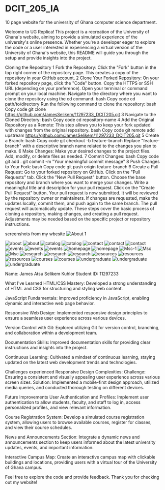 # DCIT_205_IA

 10 page website for the university of Ghana computer science department.

Welcome to UG Replica! This project is a recreation of the University of Ghana's website, aiming to provide a simulated experience of the university's online presence. Whether you're a developer eager to explore the code or a user interested in experiencing a virtual version of the University of Ghana's website, this README will guide you through the setup and provide insights into the project.

Cloning the Repository
 1 Fork the Repository: Click the "Fork" button in the top right corner of the repository page. This creates a copy  of the repository in your GitHub account.
 2 Clone Your Forked Repository: On your forked repository page, click the "Code" button. Copy the HTTPS or SSH URL (depending on your preference). Open your terminal or command prompt on your local machine. Navigate to the directory where you want to clone the repository using the cd command. bash Copy code cd path/to/directory Run the following command to clone the repository: bash Copy code git clone 
 https://github.com/JamesSelikem/11297233_DCIT205.git
 3 Navigate to the Cloned Directory: bash Copy code cd repository-name
 4 Add the Original Repository as a Remote: This step allows you to keep your fork updated with changes from the original repository. bash Copy code git remote add upstream 
 https://github.com/JamesSelikem/11297233_DCIT205.git
 5 Create a Branch: bash Copy code git checkout -b feature-branch Replace "feature-branch" with a descriptive branch name related to the changes you plan to make.
 6 Make Changes: Make your desired changes to the project files. Add, modify, or delete files as needed.
 7 Commit Changes: bash Copy code git add . git commit -m "Your meaningful commit message"
 8 Push Changes to Your Fork: bash Copy code git push origin feature-branch
 9 Create a Pull Request: Go to your forked repository on GitHub. Click on the "Pull Requests" tab. Click the "New Pull Request" button. Choose the base repository and branch where you want to merge your changes. Write a meaningful title and description for your pull request. Click on the "Create Pull Request" button. Your pull request is now submitted. It will be reviewed by the repository owner or maintainers. If changes are requested, make the updates locally, commit them, and push again to the same branch. The pull request will automatically update.
 These steps cover the basic process of cloning a repository, making changes, and creating a pull request. Adjustments may be needed based on the specific project or repository instructions.

screenshots from my wbesite
![About 1](screenshots/about-1.png)

![about](screenshots/aboutpage-2.png) ![about](screenshots/aboutpage-3.png) ![catalog](<screenshots/catalog page-1.png>) ![catalog](screenshots/catalogpage-2.png) ![contact](<screenshots/contact page-1.png>) ![contact](<screenshots/contact page-2.png>) ![contact](screenshots/contacts-2.png) ![events](screenshots/events-1.png) ![events](screenshots/events-2.png) ![events](screenshots/events-3.png) ![homepage](screenshots/homepage-1.png) ![homepage](screenshots/homepage-2.png) ![Msc-1](screenshots/Msc-1.png) ![Msc](screenshots/Msc-2.png) ![Msc](screenshots/MSc.png) ![research](screenshots/research-3.png) ![research](screenshots/researchpage-1.png) ![research](screenshots/researchpage-2.png) ![resources](screenshots/resources-2.png) ![resources](screenshots/resources-3.png) ![resources](screenshots/resources.png) ![courses](<screenshots/short courses-1.png>) ![courses](<screenshots/short courses-2.png>) ![undergraduate](screenshots/undergraduate-1.png) ![undergraduate](screenshots/undergraduate-2.png) ![undergraduate](screenshots/undergraduate-3.png)

Name: James Atsu Selikem Kuhlor
Student ID: 11297233

What I've Learned
HTML/CSS Mastery:
Developed a strong understanding of HTML and CSS for structuring and styling web content.

JavaScript Fundamentals:
Improved proficiency in JavaScript, enabling dynamic and interactive web page behavior.

Responsive Web Design:
Implemented responsive design principles to ensure a seamless user experience across various devices.

Version Control with Git:
Explored utilizing Git for version control, branching, and collaboration within a development team.

Documentation Skills:
Improved documentation skills for providing clear instructions and insights into the project.

Continuous Learning:
Cultivated a mindset of continuous learning, staying updated on the latest web development trends and technologies.

Challenges experienced
Responsive Design Complexities:
Challenge: Ensuring a consistent and visually appealing user experience across various screen sizes.
Solution: Implemented a mobile-first design approach, utilized media queries, and conducted thorough testing on different devices.

Future Improvements
User Authentication and Profiles:
Implement user authentication to allow students, faculty, and staff to log in, access personalized profiles, and view relevant information.

Course Registration System:
Develop a simulated course registration system, allowing users to browse available courses, register for classes, and view their course schedules.

News and Announcements Section:
Integrate a dynamic news and announcements section to keep users informed about the latest university updates, events, and important information.

Interactive Campus Map:
Create an interactive campus map with clickable buildings and locations, providing users with a virtual tour of the University of Ghana campus.

Feel free to explore the code and provide feedback. Thank you for checking out my website!

